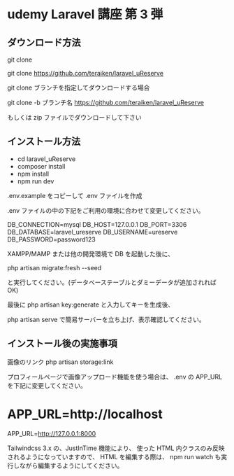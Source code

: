 # udemy Laravel 講座 第 3 弾

## ダウンロード方法

git clone

git clone https://github.com/teraiken/laravel_uReserve

git clone ブランチを指定してダウンロードする場合

git clone -b ブランチ名 https://github.com/teraiken/laravel_uReserve

もしくは zip ファイルでダウンロードして下さい

## インストール方法

-   cd laravel_uReserve
-   composer install
-   npm install
-   npm run dev

.env.example をコピーして .env ファイルを作成

.env ファイルの中の下記をご利用の環境に合わせて変更してください。

DB_CONNECTION=mysql
DB_HOST=127.0.0.1
DB_PORT=3306
DB_DATABASE=laravel_ureserve
DB_USERNAME=ureserve
DB_PASSWORD=password123

XAMPP/MAMP または他の開発環境で DB を起動した後に、

php artisan migrate:fresh --seed

と実行してください。(データベーステーブルとダミーデータが追加されれば OK)

最後に
php artisan key:generate
と入力してキーを生成後、

php artisan serve
で簡易サーバーを立ち上げ、表示確認してください。

## インストール後の実施事項

画像のリンク
php artisan storage:link

プロフィールページで画像アップロード機能を使う場合は、
.env の APP_URL を下記に変更してください。

# APP_URL=http://localhost

APP_URL=http://127.0.0.1:8000

Tailwindcss 3.x の、JustInTime 機能により、
使った HTML 内クラスのみ反映されるようになっていますので、
HTML を編集する際は、
npm run watch も実行しながら編集するようにしてください。
